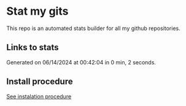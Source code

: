 # Stat my gits

This repo is an automated stats builder for all my github repositories.

## Links to stats


Generated on 06/14/2024 at 00:42:04 in 0 min, 2 seconds.

## Install procedure

[See instalation procedure](./src/install.md)
